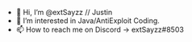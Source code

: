 - 👋 Hi, I’m @extSayzz // Justin
- 👀 I’m interested in Java/AntiExploit Coding.
- 📫 How to reach me on Discord -> extSayzz#8503

